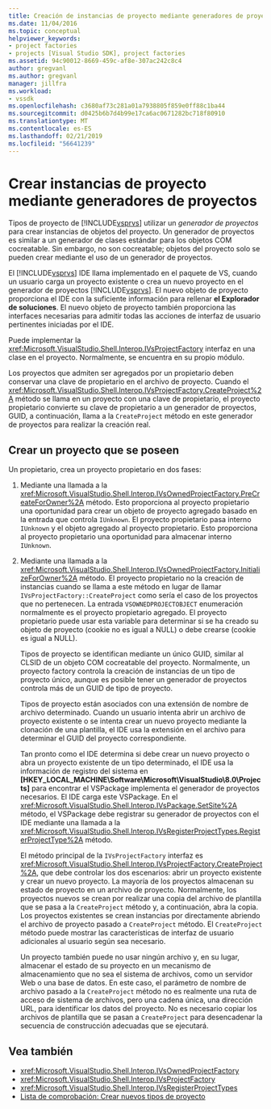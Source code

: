 ```yaml
---
title: Creación de instancias de proyecto mediante generadores de proyectos | Microsoft Docs
ms.date: 11/04/2016
ms.topic: conceptual
helpviewer_keywords:
- project factories
- projects [Visual Studio SDK], project factories
ms.assetid: 94c90012-8669-459c-af8e-307ac242c8c4
author: gregvanl
ms.author: gregvanl
manager: jillfra
ms.workload:
- vssdk
ms.openlocfilehash: c3680af73c281a01a7938805f859e0ff88c1ba44
ms.sourcegitcommit: d0425b6b7d4b99e17ca6ac0671282bc718f80910
ms.translationtype: MT
ms.contentlocale: es-ES
ms.lasthandoff: 02/21/2019
ms.locfileid: "56641239"
---
```

# <a name="create-project-instances-by-using-project-factories"></a>Crear instancias de proyecto mediante generadores de proyectos
Tipos de proyecto de [!INCLUDE[vsprvs](../../code-quality/includes/vsprvs_md.md)] utilizar un *generador de proyectos* para crear instancias de objetos del proyecto. Un generador de proyectos es similar a un generador de clases estándar para los objetos COM cocreatable. Sin embargo, no son cocreatable; objetos del proyecto solo se pueden crear mediante el uso de un generador de proyectos.

 El [!INCLUDE[vsprvs](../../code-quality/includes/vsprvs_md.md)] IDE llama implementado en el paquete de VS, cuando un usuario carga un proyecto existente o crea un nuevo proyecto en el generador de proyectos [!INCLUDE[vsprvs](../../code-quality/includes/vsprvs_md.md)]. El nuevo objeto de proyecto proporciona el IDE con la suficiente información para rellenar **el Explorador de soluciones**. El nuevo objeto de proyecto también proporciona las interfaces necesarias para admitir todas las acciones de interfaz de usuario pertinentes iniciadas por el IDE.

 Puede implementar la <xref:Microsoft.VisualStudio.Shell.Interop.IVsProjectFactory> interfaz en una clase en el proyecto. Normalmente, se encuentra en su propio módulo.

 Los proyectos que admiten ser agregados por un propietario deben conservar una clave de propietario en el archivo de proyecto. Cuando el <xref:Microsoft.VisualStudio.Shell.Interop.IVsProjectFactory.CreateProject%2A> método se llama en un proyecto con una clave de propietario, el proyecto propietario convierte su clave de propietario a un generador de proyectos, GUID, a continuación, llama a la `CreateProject` método en este generador de proyectos para realizar la creación real.

## <a name="create-an-owned-project"></a>Crear un proyecto que se poseen
 Un propietario, crea un proyecto propietario en dos fases:

1. Mediante una llamada a la <xref:Microsoft.VisualStudio.Shell.Interop.IVsOwnedProjectFactory.PreCreateForOwner%2A> método. Esto proporciona al proyecto propietario una oportunidad para crear un objeto de proyecto agregado basado en la entrada que controla `IUnknown`. El proyecto propietario pasa interno `IUnknown` y el objeto agregado al proyecto propietario. Esto proporciona al proyecto propietario una oportunidad para almacenar interno `IUnknown`.

2. Mediante una llamada a la <xref:Microsoft.VisualStudio.Shell.Interop.IVsOwnedProjectFactory.InitializeForOwner%2A> método. El proyecto propietario no la creación de instancias cuando se llama a este método en lugar de llamar `IVsProjectFactory::CreateProject` como sería el caso de los proyectos que no pertenecen. La entrada `VSOWNEDPROJECTOBJECT` enumeración normalmente es el proyecto propietario agregado. El proyecto propietario puede usar esta variable para determinar si se ha creado su objeto de proyecto (cookie no es igual a NULL) o debe crearse (cookie es igual a NULL).

   Tipos de proyecto se identifican mediante un único GUID, similar al CLSID de un objeto COM cocreatable del proyecto. Normalmente, un proyecto factory controla la creación de instancias de un tipo de proyecto único, aunque es posible tener un generador de proyectos controla más de un GUID de tipo de proyecto.

   Tipos de proyecto están asociados con una extensión de nombre de archivo determinado. Cuando un usuario intenta abrir un archivo de proyecto existente o se intenta crear un nuevo proyecto mediante la clonación de una plantilla, el IDE usa la extensión en el archivo para determinar el GUID del proyecto correspondiente.

   Tan pronto como el IDE determina si debe crear un nuevo proyecto o abra un proyecto existente de un tipo determinado, el IDE usa la información de registro del sistema en **[HKEY_LOCAL_MACHINE\Software\Microsoft\VisualStudio\8.0\Projects]**  para encontrar el VSPackage implementa el generador de proyectos necesarios. El IDE carga este VSPackage. En el <xref:Microsoft.VisualStudio.Shell.Interop.IVsPackage.SetSite%2A> método, el VSPackage debe registrar su generador de proyectos con el IDE mediante una llamada a la <xref:Microsoft.VisualStudio.Shell.Interop.IVsRegisterProjectTypes.RegisterProjectType%2A> método.

   El método principal de la `IVsProjectFactory` interfaz es <xref:Microsoft.VisualStudio.Shell.Interop.IVsProjectFactory.CreateProject%2A>, que debe controlar los dos escenarios: abrir un proyecto existente y crear un nuevo proyecto. La mayoría de los proyectos almacenan su estado de proyecto en un archivo de proyecto. Normalmente, los proyectos nuevos se crean por realizar una copia del archivo de plantilla que se pasa a la `CreateProject` método y, a continuación, abra la copia. Los proyectos existentes se crean instancias por directamente abriendo el archivo de proyecto pasado a `CreateProject` método. El `CreateProject` método puede mostrar las características de interfaz de usuario adicionales al usuario según sea necesario.

   Un proyecto también puede no usar ningún archivo y, en su lugar, almacenar el estado de su proyecto en un mecanismo de almacenamiento que no sea el sistema de archivos, como un servidor Web o una base de datos. En este caso, el parámetro de nombre de archivo pasado a la `CreateProject` método no es realmente una ruta de acceso de sistema de archivos, pero una cadena única, una dirección URL, para identificar los datos del proyecto. No es necesario copiar los archivos de plantilla que se pasan a `CreateProject` para desencadenar la secuencia de construcción adecuadas que se ejecutará.

## <a name="see-also"></a>Vea también
- <xref:Microsoft.VisualStudio.Shell.Interop.IVsOwnedProjectFactory>
- <xref:Microsoft.VisualStudio.Shell.Interop.IVsProjectFactory>
- <xref:Microsoft.VisualStudio.Shell.Interop.IVsRegisterProjectTypes>
- [Lista de comprobación: Crear nuevos tipos de proyecto](../../extensibility/internals/checklist-creating-new-project-types.md)
